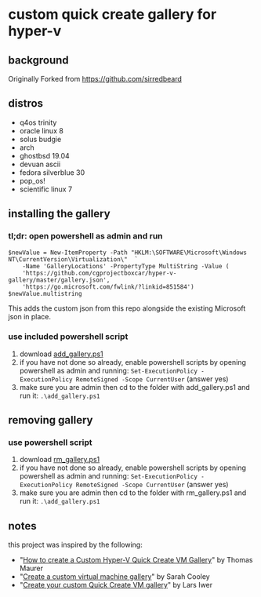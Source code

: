# custom quick create gallery for hyper-v

## background

Originally Forked from https://github.com/sirredbeard


## distros

* q4os trinity
* oracle linux 8
* solus budgie
* arch
* ghostbsd 19.04
* devuan ascii
* fedora silverblue 30
* pop_os!
* scientific linux 7

## installing the gallery

### tl;dr: open powershell as admin and run

```
$newValue = New-ItemProperty -Path "HKLM:\SOFTWARE\Microsoft\Windows NT\CurrentVersion\Virtualization\"  `
    -Name 'GalleryLocations' -PropertyType MultiString -Value (
    'https://github.com/cgprojectboxcar/hyper-v-gallery/master/gallery.json',
    'https://go.microsoft.com/fwlink/?linkid=851584')
$newValue.multistring
```

This adds the custom json from this repo alongside the existing Microsoft json in place.

### use included powershell script

1. download [add_gallery.ps1](https://github.com/cgprojectboxcar/hyper-v-gallery/master/add_gallery.ps1)
1. if you have not done so already, enable powershell scripts by opening powershell as admin and running: `Set-ExecutionPolicy -ExecutionPolicy RemoteSigned -Scope CurrentUser` (answer yes)
1. make sure you are admin then cd to the folder with add_gallery.ps1 and run it: `.\add_gallery.ps1`

## removing gallery

### use powershell script

1. download [rm_gallery.ps1](https://github.com/cgprojectboxcar/hyper-v-gallery/blob/master/rm_gallery.ps1)
1. if you have not done so already, enable powershell scripts by opening powershell as admin and running: `Set-ExecutionPolicy -ExecutionPolicy RemoteSigned -Scope CurrentUser` (answer yes)
1. make sure you are admin then cd to the folder with rm_gallery.ps1 and run it: `.\add_gallery.ps1`

## notes

this project was inspired by the following:

- "[How to create a Custom Hyper-V Quick Create VM Gallery](https://techcommunity.microsoft.com/t5/ITOps-Talk-Blog/How-to-create-a-Custom-Hyper-V-Quick-Create-VM-Gallery/ba-p/781346)" by Thomas Maurer
- "[Create a custom virtual machine gallery](https://docs.microsoft.com/en-us/virtualization/hyper-v-on-windows/user-guide/custom-gallery?WT.mc_id=itopstalk-blog-thmaure)" by Sarah Cooley
- "[Create your custom Quick Create VM gallery](https://techcommunity.microsoft.com/t5/Virtualization/Create-your-custom-Quick-Create-VM-gallery/ba-p/382388)" by Lars Iwer
